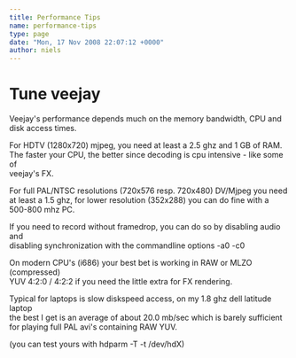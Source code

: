 ```yaml
---
title: Performance Tips
name: performance-tips
type: page
date: "Mon, 17 Nov 2008 22:07:12 +0000"
author: niels
---
```

# Tune veejay  

Veejay's performance depends much on the memory bandwidth, CPU and disk access times.  

For HDTV (1280x720) mjpeg, you need at least a 2.5 ghz and 1 GB of RAM.  
The faster your CPU, the better since decoding is cpu intensive - like some of  
veejay's FX.  

For full PAL/NTSC resolutions (720x576 resp. 720x480) DV/Mjpeg you need at least a 1.5 ghz, for lower resolution (352x288) you can do fine with a 500-800 mhz PC.  

If you need to record without framedrop, you can do so by disabling audio and  
disabling synchronization with the commandline options -a0 -c0  

On modern CPU's (i686) your best bet is working in RAW or MLZO (compressed)  
YUV 4:2:0 / 4:2:2 if you need the little extra for FX rendering.  

Typical for laptops is slow diskspeed access, on my 1.8 ghz dell latitude laptop  
the best I get is an average of about 20.0 mb/sec which is barely sufficient  
for playing full PAL avi's containing RAW YUV.  

(you can test yours with hdparm -T -t /dev/hdX)